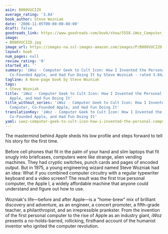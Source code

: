 ```yaml
---
asin: B000VUCIZO
average_rating: '3.84'
book_author: Steve Wozniak
date: '2006-11-05T00:00:00-08:00'
draft: false
goodreads_link: https://www.goodreads.com/book/show/5558.iWoz_Computer_Geek_to_Cult_Icon
image:
- B000VUCIZO.jpg
image_url: https://images-na.ssl-images-amazon.com/images/P/B000VUCIZO.01._SCLZZZZZZZ.jpg
layout: book
num_pages: null
review_rating: '0'
started_at: ''
summary: 'iWoz - Computer Geek to Cult Icon: How I Invented the Personal Computer,
  Co-Founded Apple, and Had Fun Doing It by Steve Wozniak - rated 3.84/5 on Goodreads'
tagline: A None-page book by Steve Wozniak
tags:
- Steve Wozniak
title: 'iWoz - Computer Geek to Cult Icon: How I Invented the Personal Computer, Co-Founded
  Apple, and Had Fun Doing It'
title_without_series: 'iWoz - Computer Geek to Cult Icon: How I Invented the Personal
  Computer, Co-Founded Apple, and Had Fun Doing It'
translationKey: 'iWoz - Computer Geek to Cult Icon: How I Invented the Personal Computer,
  Co-Founded Apple, and Had Fun Doing It'
yaml: iwoz-computer-geek-to-cult-icon-how-i-invented-the-personal-computer-co-founded-apple-and-had-fun-doing-it
---
```


The mastermind behind Apple sheds his low profile and steps forward to tell his story for the first time.<br /><br />Before cell phones that fit in the palm of your hand and slim laptops that fit snugly into briefcases, computers were like strange, alien vending machines. They had cryptic switches, punch cards and pages of encoded output. But in 1975, a young engineering wizard named Steve Wozniak had an idea: What if you combined computer circuitry with a regular typewriter keyboard and a video screen? The result was the first true personal computer, the Apple I, a widely affordable machine that anyone could understand and figure out how to use.<br /><br />Wozniak's life—before and after Apple—is a "home-brew" mix of brilliant discovery and adventure, as an engineer, a concert promoter, a fifth-grade teacher, a philanthropist, and an irrepressible prankster. From the invention of the first personal computer to the rise of Apple as an industry giant, <i>iWoz</i> presents a no-holds-barred, rollicking, firsthand account of the humanist inventor who ignited the computer revolution.